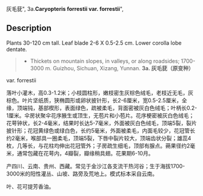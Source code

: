 灰毛莸",
3a.**Caryopteris forrestii var. forrestii**",

## Description
Plants 30-120 cm tall. Leaf blade 2-6 X   0.5-2.5 cm. Lower corolla lobe dentate.

> * Thickets on mountain slopes, in valleys, or along roadsides; 1700-3000 m. Guizhou, Sichuan, Xizang, Yunnan.
**3a. 灰毛莸（原变种）**

var. forrestii

落叶小灌木，高0.3-1.2米；小枝圆柱形，嫩枝密生灰棕色绒毛，老枝近无毛，灰棕色。叶片坚纸质，狭椭圆形或卵状披针形，长2-6厘米，宽0.5-2.5厘米，全缘，顶端钝，基部楔形，表面绿色，疏被柔毛，背面密被灰白色绒毛；叶柄长0.2-1厘米。伞房状聚伞花序腋生或顶生，无苞片和小苞片。花序梗密被灰白色绒毛；花萼钟状，长2-4毫米，结果时长达5-7毫米，外面被灰白色绒毛，顶端5裂，裂片披针形；花冠黄绿色或绿白色，长约5毫米，外面被柔毛，内面毛较少，花冠管长约2毫米，喉部具一圈柔毛，顶端5裂，下唇中裂片较大，顶端齿状分裂；雄蕊4枚，几等长，与花柱均伸出花冠管外；子房疏生细毛，顶部有腺点。蒴果径约2毫米，通常包藏在花萼内，4瓣裂，瓣缘稍具翅。花果期6-10月。

产四川、云南、贵州、西藏。常见于金沙江各支流干热河谷；生于海拔1700-3000米的阳性灌丛、山坡、路旁及荒地上。模式标本采自云南。

叶、花可提芳香油。
